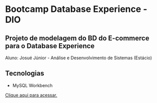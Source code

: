 # Bootcamp Database Experience - DIO

## Projeto de modelagem do BD do E-commerce para o Database Experience

Aluno: Josué Júnior - Análise e Desenvolvimento de Sistemas (Estácio)

## Tecnologias

- MySQL Workbench

[Clique aqui para acessar.](https://1josuejunior.github.io/modelagem-ecommerce-mysqlworkbench)
